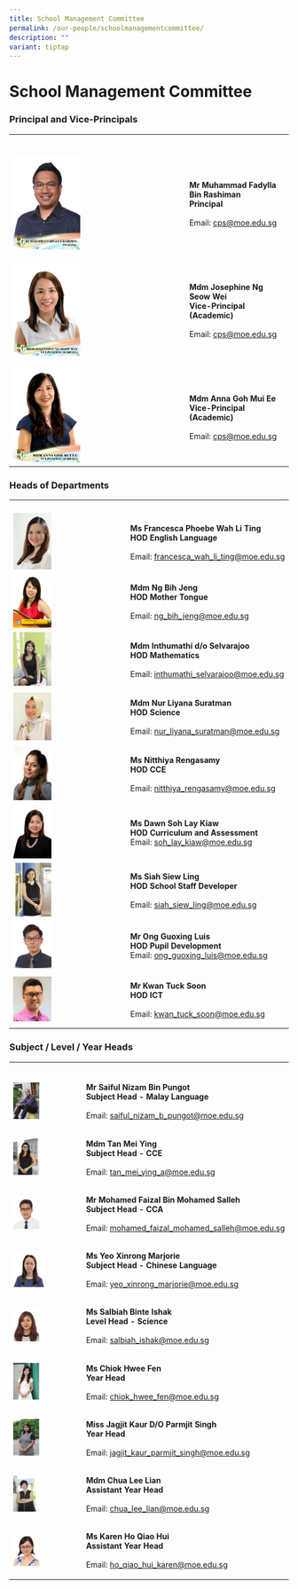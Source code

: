 ```yaml
---
title: School Management Committee
permalink: /our-people/schoolmanagementcommittee/
description: ""
variant: tiptap
---
```

<h1>School Management Committee</h1><h3>Principal and Vice-Principals</h3><table><tbody><tr><th rowspan="1" colspan="1"><p></p></th><th rowspan="1" colspan="1"><p></p></th></tr><tr><td rowspan="1" colspan="1"><p></p><div class="isomer-image-wrapper"><img style="width: 40%;" height="auto" width="100%" alt="" src="/images/Our People/Mr_Muhammad_Fadylla_B_Rashiman.jpg"></div></td><td rowspan="1" colspan="1"><p><br><strong>Mr Muhammad Fadylla Bin Rashiman</strong><br><strong>Principal</strong><br><br>Email: <a href="mailto:cps@moe.edu.sg" rel="noopener noreferrer nofollow" target="_blank">cps@moe.edu.sg</a></p></td></tr><tr><td rowspan="1" colspan="1"><p></p><p></p><div class="isomer-image-wrapper"><img style="width: 40%;" height="auto" width="100%" alt="" src="/images/Our People/MDM_JOSEPHINE_NG_SEOW_WEI.jpg"></div></td><td rowspan="1" colspan="1"><p><br><strong>Mdm Josephine Ng Seow Wei</strong><br><strong>Vice-Principal (Academic)</strong><br><br>Email: <a href="mailto:cps@moe.edu.sg" rel="noopener noreferrer nofollow" target="_blank">cps@moe.edu.sg</a> <br></p></td></tr><tr><td rowspan="1" colspan="1"><p></p><div class="isomer-image-wrapper"><img style="width: 40%;" height="auto" width="100%" alt="" src="/images/Our People/MDM_ANNA_GOH_MUI_EE.jpg"></div></td><td rowspan="1" colspan="1"><p><br><strong>Mdm Anna Goh Mui Ee</strong><br><strong>Vice-Principal (Academic)</strong><br><br>Email: <a href="mailto:cps@moe.edu.sg" rel="noopener noreferrer nofollow" target="_blank">cps@moe.edu.sg</a></p><p></p></td></tr></tbody></table><h3>Heads of Departments</h3><table><tbody><tr><th rowspan="1" colspan="1"><p></p></th><th rowspan="1" colspan="1"><p></p></th></tr><tr><td rowspan="1" colspan="1"><div class="isomer-image-wrapper"><img style="width:35%" height="auto" width="100%" src="/images/Mrs%20Francesca%20Ong.jpg"></div></td><td rowspan="1" colspan="1"><p><strong>Ms Francesca Phoebe Wah Li Ting</strong><br><strong>HOD English Language</strong><br><br>Email:&nbsp;<a href="mailto:francesca_wah_li_ting@moe.edu.sg" rel="noopener noreferrer nofollow" target="_blank">francesca_wah_li_ting@moe.edu.sg</a></p></td></tr><tr><td rowspan="1" colspan="1"><div class="isomer-image-wrapper"><img style="width:35%" height="auto" width="100%" src="/images/Ms Ng Bih Jeng.jpg"></div></td><td rowspan="1" colspan="1"><p><strong>Mdm Ng Bih Jeng</strong><br><strong>HOD Mother Tongue</strong><br><br>Email: <a href="mailto:ng_bih_jeng@moe.edu.sg" rel="noopener noreferrer nofollow" target="_blank">ng_bih_jeng@moe.edu.sg</a></p></td></tr><tr><td rowspan="1" colspan="1"><div class="isomer-image-wrapper"><img style="width:35%" height="auto" width="100%" src="/images/MDM INTHUMATHI DO SELVARAJOO 2014.jpg"></div></td><td rowspan="1" colspan="1"><p><strong>Mdm Inthumathi d/o Selvarajoo</strong><br><strong>HOD Mathematics</strong><br><br>Email: <a href="mailto:inthumathi_selvarajoo@moe.edu.sg" rel="noopener noreferrer nofollow" target="_blank">inthumathi_selvarajoo@moe.edu.sg</a></p></td></tr><tr><td rowspan="1" colspan="1"><div class="isomer-image-wrapper"><img style="width:35%" height="auto" width="100%" src="/images/Mdm Nur Liyana.jpg"></div></td><td rowspan="1" colspan="1"><p><strong>Mdm Nur Liyana Suratman</strong><br><strong>HOD Science</strong><br><br>Email: <a href="mailto:nur_liyana_suratman@moe.edu.sg" rel="noopener noreferrer nofollow" target="_blank">nur_liyana_suratman@moe.edu.sg</a></p></td></tr><tr><td rowspan="1" colspan="1"><div class="isomer-image-wrapper"><img style="width:35%" height="auto" width="100%" src="/images/Ms%20Nitthiya%20Rengasamy.jpg"></div></td><td rowspan="1" colspan="1"><p><strong>Ms Nitthiya Rengasamy</strong><br><strong>HOD CCE</strong><br><br>Email:&nbsp;<a href="mailto:nitthiya_rengasamy@moe.edu.sg" rel="noopener noreferrer nofollow" target="_blank">nitthiya_rengasamy@moe.edu.sg</a></p></td></tr><tr><td rowspan="1" colspan="1"><div class="isomer-image-wrapper"><img style="width:35%" height="auto" width="100%" src="/images/Mdm%20Dawn%20Soh%20Lay%20Kiaw.jpg"></div></td><td rowspan="1" colspan="1"><p><strong>Ms Dawn Soh Lay Kiaw</strong><br><strong>HOD Curriculum and Assessment</strong><br>Email:&nbsp;<a href="mailto:soh_lay_kiaw@moe.edu.sg" rel="noopener noreferrer nofollow" target="_blank">soh_lay_kiaw@moe.edu.sg</a></p></td></tr><tr><td rowspan="1" colspan="1"><div class="isomer-image-wrapper"><img style="width:35%" height="auto" width="100%" src="/images/MS SIAH SIEW LING 2014.jpg"></div></td><td rowspan="1" colspan="1"><p><strong>Ms Siah Siew Ling</strong><br><strong>HOD School Staff Developer</strong><br><br>Email:&nbsp;<a href="mailto:siah_siew_ling@moe.edu.sg" rel="noopener noreferrer nofollow" target="_blank">siah_siew_ling@moe.edu.sg</a></p></td></tr><tr><td rowspan="1" colspan="1"><div class="isomer-image-wrapper"><img style="width:35%" height="auto" width="100%" src="/images/mr%20ong%20guoxing%20luis.jpg"></div></td><td rowspan="1" colspan="1"><p><strong>Mr Ong Guoxing Luis</strong><br><strong>HOD Pupil Development</strong><br>Email:&nbsp;<a href="mailto:ong_guoxing_luis@moe.edu.sg" rel="noopener noreferrer nofollow" target="_blank">ong_guoxing_luis@moe.edu.sg</a></p></td></tr><tr><td rowspan="1" colspan="1"><div class="isomer-image-wrapper"><img style="width:35%" height="auto" width="100%" src="/images/Kwan%20Tuck%20Soon%202019.jpg"></div></td><td rowspan="1" colspan="1"><p><strong>Mr Kwan Tuck Soon</strong><br><strong>HOD ICT</strong><br><br>Email:&nbsp;<a href="mailto:kwan_tuck_soon@moe.edu.sg" rel="noopener noreferrer nofollow" target="_blank">kwan_tuck_soon@moe.edu.sg</a></p></td></tr></tbody></table><h3>Subject / Level / Year Heads</h3><table><tbody><tr><th rowspan="1" colspan="1"><p></p></th><th rowspan="1" colspan="1"><p></p></th></tr><tr><td rowspan="1" colspan="1"><div class="isomer-image-wrapper"><img style="width:40%" height="auto" width="100%" src="/images/MR SAIFUL NIZAM BIN PUNGOT 2014.jpg"></div></td><td rowspan="1" colspan="1"><p><strong>Mr Saiful Nizam Bin Pungot</strong> <br><strong>Subject Head - Malay Language</strong><br><br>Email: <a href="mailto:saiful_nizam_b_pungot@moe.edu.sg" rel="noopener noreferrer nofollow" target="_blank">saiful_nizam_b_pungot@moe.edu.sg</a></p></td></tr><tr><td rowspan="1" colspan="1"><div class="isomer-image-wrapper"><img style="width:40%" height="auto" width="100%" src="/images/MDM%20TAN%20MEI%20YING%202014.jpg"></div></td><td rowspan="1" colspan="1"><p><strong>Mdm Tan Mei Ying</strong><br><strong>Subject Head - CCE</strong><br><br>Email:&nbsp;<a href="mailto:tan_mei_ying_a@moe.edu.sg" rel="noopener noreferrer nofollow" target="_blank">tan_mei_ying_a@moe.edu.sg</a></p></td></tr><tr><td rowspan="1" colspan="1"><div class="isomer-image-wrapper"><img style="width:40%" height="auto" width="100%" src="/images/mr mohamed faizal bin mohamed salleh.jpg"></div></td><td rowspan="1" colspan="1"><p><strong>Mr Mohamed Faizal Bin Mohamed Salleh</strong><br><strong>Subject Head - CCA</strong><br><br>Email:&nbsp;<a href="mailto:mohamed_faizal_mohamed_salleh@moe.edu.sg" rel="noopener noreferrer nofollow" target="_blank">mohamed_faizal_mohamed_salleh@moe.edu.sg</a></p></td></tr><tr><td rowspan="1" colspan="1"><div class="isomer-image-wrapper"><img style="width:50%" height="auto" width="100%" src="/images/Ms%20Marjorie%20Yeo.jpg"></div></td><td rowspan="1" colspan="1"><p><strong>Ms Yeo Xinrong Marjorie</strong><br><strong>Subject Head - Chinese Language</strong><br><br>Email:&nbsp;<a href="mailto:yeo_xinrong_marjorie@moe.edu.sg" rel="noopener noreferrer nofollow" target="_blank">yeo_xinrong_marjorie@moe.edu.sg</a></p></td></tr><tr><td rowspan="1" colspan="1"><div class="isomer-image-wrapper"><img style="width:40%" height="auto" width="100%" src="/images/miss salbiah binte ishak.jpg"></div></td><td rowspan="1" colspan="1"><p><strong>Ms Salbiah Binte Ishak</strong><br><strong>Level Head - Science</strong><br><br>Email:&nbsp;<a href="mailto:salbiah_ishak@moe.edu.sg" rel="noopener noreferrer nofollow" target="_blank">salbiah_ishak@moe.edu.sg</a></p></td></tr><tr><td rowspan="1" colspan="1"><div class="isomer-image-wrapper"><img style="width:40%" height="auto" width="100%" src="/images/MISS CHIOK HWEE FEN 2014.jpg"></div></td><td rowspan="1" colspan="1"><p><strong>Ms Chiok Hwee Fen</strong><br><strong>Year Head</strong><br><br>Email:&nbsp;<a href="mailto:chiok_hwee_fen@moe.edu.sg" rel="noopener noreferrer nofollow" target="_blank">chiok_hwee_fen@moe.edu.sg</a></p></td></tr><tr><td rowspan="1" colspan="1"><div class="isomer-image-wrapper"><img style="width:40%" height="auto" width="100%" src="/images/MISS JAGJIT KAUR DO PARMJIT SINGH 2014.jpg"></div></td><td rowspan="1" colspan="1"><p><strong>Miss Jagjit Kaur D/O Parmjit Singh</strong><br><strong>Year Head</strong><br><br>Email: <a href="mailto:jagjit_kaur_parmjit_singh@moe.edu.sg" rel="noopener noreferrer nofollow" target="_blank">jagjit_kaur_parmjit_singh@moe.edu.sg</a></p></td></tr><tr><td rowspan="1" colspan="1"><div class="isomer-image-wrapper"><img style="width:40%" height="auto" width="100%" src="/images/MDM CHUA LEE LIAN 2014.jpg"></div></td><td rowspan="1" colspan="1"><p><strong>Mdm Chua Lee Lian</strong> <br><strong>Assistant Year Head</strong><br><br>Email: <a href="mailto:chua_lee_lian@moe.edu.sg" rel="noopener noreferrer nofollow" target="_blank">chua_lee_lian@moe.edu.sg</a></p></td></tr><tr><td rowspan="1" colspan="1"><div class="isomer-image-wrapper"><img style="width:40%" height="auto" width="100%" src="/images/ms karen ho qiao hui.jpg"></div></td><td rowspan="1" colspan="1"><p><strong>Ms Karen Ho Qiao Hui</strong> <br><strong>Assistant Year Head</strong><br><br>Email: <a href="mailto:ho_qiao_hui_karen@moe.edu.sg" rel="noopener noreferrer nofollow" target="_blank">ho_qiao_hui_karen@moe.edu.sg</a></p></td></tr></tbody></table><p></p>